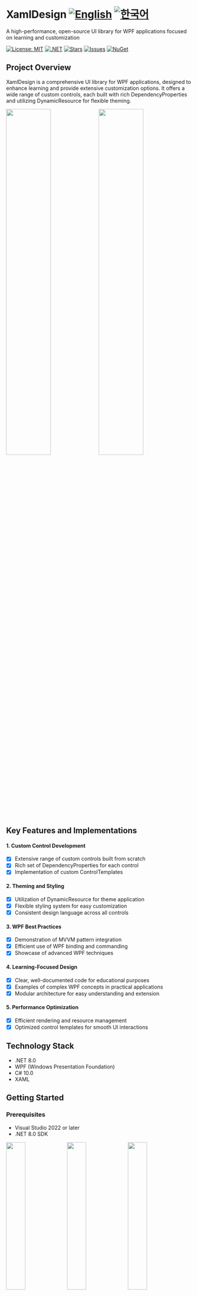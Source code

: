 # XamlDesign [![English](https://img.shields.io/badge/Language-English-blue.svg)](README.md) [![한국어](https://img.shields.io/badge/Language-한국어-red.svg)](README.ko.md)

A high-performance, open-source UI library for WPF applications focused on learning and customization

[![License: MIT](https://img.shields.io/badge/License-MIT-yellow.svg)](https://opensource.org/licenses/MIT)
[![.NET](https://img.shields.io/badge/.NET-8.0-blue.svg)](https://dotnet.microsoft.com/download)
[![Stars](https://img.shields.io/github/stars/jamesnet214/xamldesignwpf.svg)](https://github.com/jamesnet214/xamldesignwpf/stargazers)
[![Issues](https://img.shields.io/github/issues/jamesnet214/xamldesignwpf.svg)](https://github.com/jamesnet214/xamldesignwpf/issues)
[![NuGet](https://img.shields.io/nuget/v/XamlDesign.Wpf.svg)](https://www.nuget.org/packages/XamlDesign.Wpf)

## Project Overview

XamlDesign is a comprehensive UI library for WPF applications, designed to enhance learning and provide extensive customization options. It offers a wide range of custom controls, each built with rich DependencyProperties and utilizing DynamicResource for flexible theming.

<img src="https://github.com/user-attachments/assets/ebce1246-55de-4c40-8576-26f0a081cf87" width="49%"/>
<img src="https://github.com/user-attachments/assets/3f62f639-94b6-42cf-b2ef-aee3201c103b" width="49%"/>

## Key Features and Implementations
#### 1. Custom Control Development
- [x] Extensive range of custom controls built from scratch
- [x] Rich set of DependencyProperties for each control
- [x] Implementation of custom ControlTemplates

#### 2. Theming and Styling
- [x] Utilization of DynamicResource for theme application
- [x] Flexible styling system for easy customization
- [x] Consistent design language across all controls

#### 3. WPF Best Practices
- [x] Demonstration of MVVM pattern integration
- [x] Efficient use of WPF binding and commanding
- [x] Showcase of advanced WPF techniques

#### 4. Learning-Focused Design
- [x] Clear, well-documented code for educational purposes
- [x] Examples of complex WPF concepts in practical applications
- [x] Modular architecture for easy understanding and extension

#### 5. Performance Optimization
- [x] Efficient rendering and resource management
- [x] Optimized control templates for smooth UI interactions

## Technology Stack
- .NET 8.0
- WPF (Windows Presentation Foundation)
- C# 10.0
- XAML

## Getting Started
### Prerequisites
- Visual Studio 2022 or later
- .NET 8.0 SDK
  
<img src="https://github.com/user-attachments/assets/af70f422-7057-4e77-a54d-042ee8358d2a" width="32%"/>
<img src="https://github.com/user-attachments/assets/e4feaa10-a107-4b58-8d13-1d8be620ec62" width="32%"/>
<img src="https://github.com/user-attachments/assets/5ff487f6-55e4-43e1-9abf-f8d419ee6943" width="32%"/>

### Installation and Usage
#### 1. Install via NuGet:

```
Install-Package XamlDesign -Version [latest version number]
```

#### 2. Add to your project
- [x] Add references in your XAML files
- [x] Import necessary namespaces

#### 3. Start using XamlDesign controls
- [x] Integrate controls into your WPF application
- [x] Customize using provided DependencyProperties
- [x] Apply themes using DynamicResource

## Control List Highlights
- **Buttons**: BorderedButton, FilledButton, IconButton, TextButton, BadgeButton
- **Calendar & Date**: CalendarComboBox, CalendarListBox, DateRangeSelector, RangeCalendar
- **Input Controls**: SearchTextBox, SmartTextBox
- **Toggles & Selectors**: ComboBoxToggleButton, IconSwitch, RadioExpander, RageSlider
- **And many more...**

## Learning Opportunities
XamlDesign offers rich learning experiences for WPF developers:
1. **Custom Control Development**: Learn to create complex, reusable WPF controls
2. **DependencyProperty Usage**: Understand the power and flexibility of DependencyProperties
3. **Theming with DynamicResource**: Master dynamic theming in WPF applications
4. **XAML and C# Integration**: See best practices for combining XAML and C# in WPF
5. **Performance Optimization**: Learn techniques for creating efficient WPF UIs

## Contributing
Contributions to XamlDesign are welcome! Feel free to submit issues, create pull requests, or suggest improvements.

## License
This project is licensed under the MIT License - see the [LICENSE](LICENSE) file for details.

## Contact
- Website: https://jamesnet.dev
- Email: james@jamesnet.dev, vickyqu115@hotmail.com

Explore the world of advanced WPF control development with XamlDesign!
